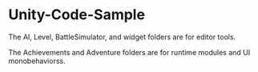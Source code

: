 # Unity-Code-Sample

The AI, Level, BattleSimulator, and widget folders are for editor tools. 

 The Achievements and Adventure folders are for runtime modules and UI monobehaviorss.
